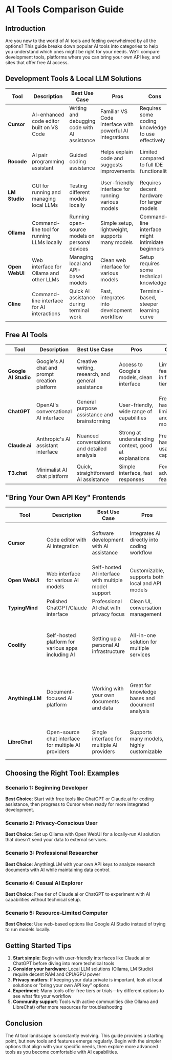 # AI Tools Comparison Guide

## Introduction
Are you new to the world of AI tools and feeling overwhelmed by all the options? This guide breaks down popular AI tools into categories to help you understand which ones might be right for your needs. We'll compare development tools, platforms where you can bring your own API key, and sites that offer free AI access.

## Development Tools & Local LLM Solutions

| Tool | Description | Best Use Case | Pros | Cons | Cost |
|------|-------------|--------------|------|------|------|
| **Cursor** | AI-enhanced code editor built on VS Code | Writing and debugging code with AI assistance | Familiar VS Code interface with powerful AI integrations | Requires some coding knowledge to use effectively | Free tier available; Pro plan $20/month |
| **Rocode** | AI pair programming assistant | Guided coding assistance | Helps explain code and suggests improvements | Limited compared to full IDE functionality | Free tier with usage limits; paid plans from $10/month |
| **LM Studio** | GUI for running and managing local LLMs | Testing different models locally | User-friendly interface for running various models | Requires decent hardware for larger models | Free and open source |
| **Ollama** | Command-line tool for running LLMs locally | Running open-source models on personal devices | Simple setup, lightweight, supports many models | Command-line interface might intimidate beginners | Free and open source |
| **Open WebUI** | Web interface for Ollama and other LLMs | Managing local and API-based models | Clean web interface for various models | Setup requires some technical knowledge | Free and open source |
| **Cline** | Command-line interface for AI interactions | Quick AI assistance during terminal work | Fast, integrates into development workflow | Terminal-based, steeper learning curve | Free; may require API keys with usage costs |

## Free AI Tools 

| Tool | Description | Best Use Case | Pros | Cons | Cost |
|------|-------------|--------------|------|------|------|
| **Google AI Studio** | Google's AI chat and prompt creation platform | Creative writing, research, and general assistance | Access to Google's models, clean interface | Limited features in free tier | Free tier available; paid access to advanced models |
| **ChatGPT** | OpenAI's conversational AI interface | General purpose assistance and brainstorming | User-friendly, wide range of capabilities | Free tier has limitations and older model | Free tier available; Plus subscription $20/month |
| **Claude.ai** | Anthropic's AI assistant interface | Nuanced conversations and detailed analysis | Strong at understanding context, good at explanations | Free tier has usage caps | Free tier available; Pro subscription $20/month |
| **T3.chat** | Minimalist AI chat platform | Quick, straightforward AI assistance | Simple interface, fast responses | Fewer advanced features | Free with usage limits |

## "Bring Your Own API Key" Frontends

| Tool | Description | Best Use Case | Pros | Cons | Cost |
|------|-------------|--------------|------|------|------|
| **Cursor** | Code editor with AI integration | Software development with AI assistance | Integrates AI directly into coding workflow | Primarily focused on coding use cases | Free tier available; Pro plan $20/month + API costs |
| **Open WebUI** | Web interface for various AI models | Self-hosted AI interface with multiple model support | Customizable, supports both local and API models | Requires setup and configuration | Free and open source + API costs |
| **TypingMind** | Polished ChatGPT/Claude interface | Professional AI chat with privacy focus | Clean UI, conversation management | Paid after trial period | $9/month + API costs |
| **Coolify** | Self-hosted platform for various apps including AI | Setting up a personal AI infrastructure | All-in-one solution for multiple services | More complex to set up and maintain | Free self-hosted; Cloud version from $5/month + API costs |
| **AnythingLLM** | Document-focused AI platform | Working with your own documents and data | Great for knowledge bases and document analysis | Requires setup and technical knowledge | Free self-hosted; Cloud option from $10/month + API costs |
| **LibreChat** | Open-source chat interface for multiple AI providers | Single interface for multiple AI providers | Supports many models, highly customizable | More technical to set up than commercial options | Free and open source + API costs |

## Choosing the Right Tool: Examples

### Scenario 1: Beginning Developer
**Best Choice**: Start with free tools like ChatGPT or Claude.ai for coding assistance, then progress to Cursor when ready for more integrated development.

### Scenario 2: Privacy-Conscious User
**Best Choice**: Set up Ollama with Open WebUI for a locally-run AI solution that doesn't send your data to external services.

### Scenario 3: Professional Researcher
**Best Choice**: AnythingLLM with your own API keys to analyze research documents with AI while maintaining data control.

### Scenario 4: Casual AI Explorer
**Best Choice**: Free tier of Claude.ai or ChatGPT to experiment with AI capabilities without technical setup.

### Scenario 5: Resource-Limited Computer
**Best Choice**: Use web-based options like Google AI Studio instead of trying to run models locally.

## Getting Started Tips

1. **Start simple**: Begin with user-friendly interfaces like Claude.ai or ChatGPT before diving into more technical tools
2. **Consider your hardware**: Local LLM solutions (Ollama, LM Studio) require decent RAM and CPU/GPU power
3. **Privacy matters**: If keeping your data private is important, look at local solutions or "bring your own API key" options
4. **Experiment**: Many tools offer free tiers or trials—try different options to see what fits your workflow
5. **Community support**: Tools with active communities (like Ollama and LibreChat) offer more resources for troubleshooting

## Conclusion

The AI tool landscape is constantly evolving. This guide provides a starting point, but new tools and features emerge regularly. Begin with the simpler options that align with your specific needs, then explore more advanced tools as you become comfortable with AI capabilities.
